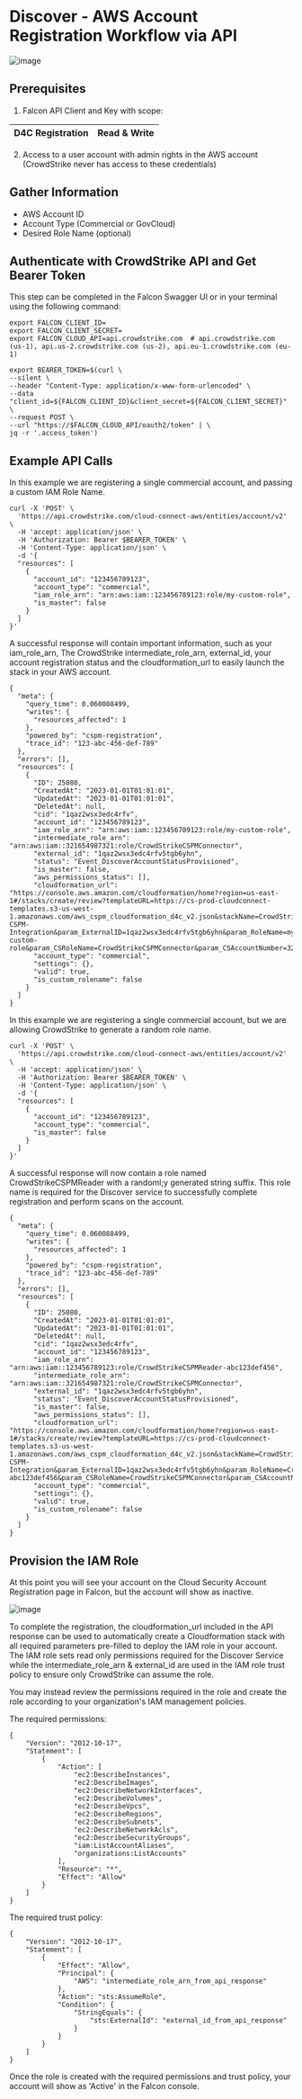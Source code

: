# Discover - AWS Account Registration Workflow via API

![image](https://user-images.githubusercontent.com/29733103/215860251-26626a0a-ba0d-4d3a-bfc8-770fffb2f14a.png)


## Prerequisites

1. Falcon API Client and Key with scope: 

|D4C Registration|Read & Write|
|-|-|

2. Access to a user account with admin rights in the AWS account (CrowdStrike never has access to these credentials)

## Gather Information

- AWS Account ID
- Account Type (Commercial or GovCloud)
- Desired Role Name (optional)

## Authenticate with CrowdStrike API and Get Bearer Token
This step can be completed in the Falcon Swagger UI or in your terminal using the following command:
```
export FALCON_CLIENT_ID=
export FALCON_CLIENT_SECRET=
export FALCON_CLOUD_API=api.crowdstrike.com  # api.crowdstrike.com (us-1), api.us-2.crowdstrike.com (us-2), api.eu-1.crowdstrike.com (eu-1)

export BEARER_TOKEN=$(curl \
--silent \
--header "Content-Type: application/x-www-form-urlencoded" \
--data "client_id=${FALCON_CLIENT_ID}&client_secret=${FALCON_CLIENT_SECRET}" \
--request POST \
--url "https://$FALCON_CLOUD_API/oauth2/token" | \
jq -r '.access_token')
```

## Example API Calls
In this example we are registering a single commercial account, and passing a custom IAM Role Name.
```
curl -X 'POST' \
  'https://api.crowdstrike.com/cloud-connect-aws/entities/account/v2' \
  -H 'accept: application/json' \
  -H 'Authorization: Bearer $BEARER_TOKEN' \
  -H 'Content-Type: application/json' \
  -d '{
  "resources": [
    {
      "account_id": "123456789123",
      "account_type": "commercial",
      "iam_role_arn": "arn:aws:iam::123456789123:role/my-custom-role",
      "is_master": false
    }
  ]
}'
```
A successful response will contain important information, such as your iam_role_arn, The CrowdStrike intermediate_role_arn, external_id, your account registration status and the cloudformation_url to easily launch the stack in your AWS account.

```
{
  "meta": {
    "query_time": 0.060088499,
    "writes": {
      "resources_affected": 1
    },
    "powered_by": "cspm-registration",
    "trace_id": "123-abc-456-def-789"
  },
  "errors": [],
  "resources": [
    {
      "ID": 25080,
      "CreatedAt": "2023-01-01T01:01:01",
      "UpdatedAt": "2023-01-01T01:01:01",
      "DeletedAt": null,
      "cid": "1qaz2wsx3edc4rfv",
      "account_id": "123456789123",
      "iam_role_arn": "arn:aws:iam::123456789123:role/my-custom-role",
      "intermediate_role_arn": "arn:aws:iam::321654987321:role/CrowdStrikeCSPMConnector",
      "external_id": "1qaz2wsx3edc4rfv5tgb6yhn",
      "status": "Event_DiscoverAccountStatusProvisioned",
      "is_master": false,
      "aws_permissions_status": [],
      "cloudformation_url": "https://console.aws.amazon.com/cloudformation/home?region=us-east-1#/stacks/create/review?templateURL=https://cs-prod-cloudconnect-templates.s3-us-west-1.amazonaws.com/aws_cspm_cloudformation_d4c_v2.json&stackName=CrowdStrike-CSPM-Integration&param_ExternalID=1qaz2wsx3edc4rfv5tgb6yhn&param_RoleName=my-custom-role&param_CSRoleName=CrowdStrikeCSPMConnector&param_CSAccountNumber=321654987321",
      "account_type": "commercial",
      "settings": {},
      "valid": true,
      "is_custom_rolename": false
    }
  ]
}
```

In this example we are registering a single commercial account, but we are allowing CrowdStrike to generate a random role name.
```
curl -X 'POST' \
  'https://api.crowdstrike.com/cloud-connect-aws/entities/account/v2' \
  -H 'accept: application/json' \
  -H 'Authorization: Bearer $BEARER_TOKEN' \
  -H 'Content-Type: application/json' \
  -d '{
  "resources": [
    {
      "account_id": "123456789123",
      "account_type": "commercial",
      "is_master": false
    }
  ]
}'
```
A successful response will now contain a role named CrowdStrikeCSPMReader with a randoml;y generated string suffix.  This role name is required for the Discover service to successfully complete registration and perform scans on the account.

```
{
  "meta": {
    "query_time": 0.060088499,
    "writes": {
      "resources_affected": 1
    },
    "powered_by": "cspm-registration",
    "trace_id": "123-abc-456-def-789"
  },
  "errors": [],
  "resources": [
    {
      "ID": 25080,
      "CreatedAt": "2023-01-01T01:01:01",
      "UpdatedAt": "2023-01-01T01:01:01",
      "DeletedAt": null,
      "cid": "1qaz2wsx3edc4rfv",
      "account_id": "123456789123",
      "iam_role_arn": "arn:aws:iam::123456789123:role/CrowdStrikeCSPMReader-abc123def456",
      "intermediate_role_arn": "arn:aws:iam::321654987321:role/CrowdStrikeCSPMConnector",
      "external_id": "1qaz2wsx3edc4rfv5tgb6yhn",
      "status": "Event_DiscoverAccountStatusProvisioned",
      "is_master": false,
      "aws_permissions_status": [],
      "cloudformation_url": "https://console.aws.amazon.com/cloudformation/home?region=us-east-1#/stacks/create/review?templateURL=https://cs-prod-cloudconnect-templates.s3-us-west-1.amazonaws.com/aws_cspm_cloudformation_d4c_v2.json&stackName=CrowdStrike-CSPM-Integration&param_ExternalID=1qaz2wsx3edc4rfv5tgb6yhn&param_RoleName=CrowdStrikeCSPMReader-abc123def456&param_CSRoleName=CrowdStrikeCSPMConnector&param_CSAccountNumber=321654987321",
      "account_type": "commercial",
      "settings": {},
      "valid": true,
      "is_custom_rolename": false
    }
  ]
}
```

## Provision the IAM Role
At this point you will see your account on the Cloud Security Account Registration page in Falcon, but the account will show as inactive.

![image](https://user-images.githubusercontent.com/29733103/215858141-d26adb2d-42e0-4413-b2ae-aec3056ba874.png)

To complete the registration, the cloudformation_url included in the API response can be used to automatically create a Cloudformation stack with all required parameters pre-filled to deploy the IAM role in your account.  The IAM role sets read only permissions required for the Discover Service while the intermediate_role_arn & external_id are used in the IAM role trust policy to ensure only CrowdStrike can assume the role.
  
 You may instead review the permissions required in the role and create the role according to your organization's IAM management policies.
  
The required permissions:
```
{
    "Version": "2012-10-17",
    "Statement": [
        {
            "Action": [
                "ec2:DescribeInstances",
                "ec2:DescribeImages",
                "ec2:DescribeNetworkInterfaces",
                "ec2:DescribeVolumes",
                "ec2:DescribeVpcs",
                "ec2:DescribeRegions",
                "ec2:DescribeSubnets",
                "ec2:DescribeNetworkAcls",
                "ec2:DescribeSecurityGroups",
                "iam:ListAccountAliases",
                "organizations:ListAccounts"
            ],
            "Resource": "*",
            "Effect": "Allow"
        }
    ]
}
```
The required trust policy:
```
{
    "Version": "2012-10-17",
    "Statement": [
        {
            "Effect": "Allow",
            "Principal": {
                "AWS": "intermediate_role_arn_from_api_response"
            },
            "Action": "sts:AssumeRole",
            "Condition": {
                "StringEquals": {
                    "sts:ExternalId": "external_id_from_api_response"
                }
            }
        }
    ]
}
```

Once the role is created with the required permissions and trust policy, your account will show as 'Active' in the Falcon console.
